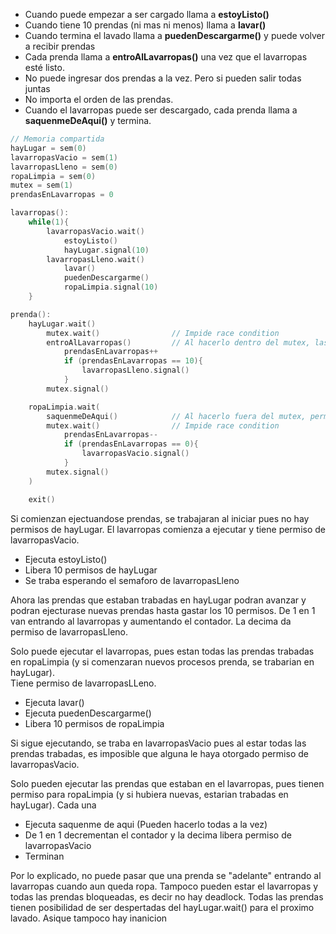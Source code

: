 - Cuando puede empezar a ser cargado llama a **estoyListo()**
- Cuando tiene 10 prendas (ni mas ni menos) llama a **lavar()**
- Cuando termina el lavado llama a **puedenDescargarme()** y puede volver a recibir prendas
- Cada prenda llama a **entroAlLavarropas()** una vez que el lavarropas esté listo.
- No puede ingresar dos prendas a la vez. Pero si pueden salir todas juntas
- No importa el orden de las prendas.
- Cuando el lavarropas puede ser descargado, cada prenda llama a **saquenmeDeAqui()** y termina.


```c
// Memoria compartida
hayLugar = sem(0)
lavarropasVacio = sem(1)
lavarropasLleno = sem(0)
ropaLimpia = sem(0)
mutex = sem(1)
prendasEnLavarropas = 0
```

```c
lavarropas():
    while(1){
        lavarropasVacio.wait()
            estoyListo()
            hayLugar.signal(10)
        lavarropasLleno.wait()
            lavar()
            puedenDescargarme()
            ropaLimpia.signal(10)
    }
```

```c
prenda():
    hayLugar.wait()
        mutex.wait()                // Impide race condition
        entroAlLavarropas()         // Al hacerlo dentro del mutex, las prendas deberan ingresar de a 1
            prendasEnLavarropas++
            if (prendasEnLavarropas == 10){
                lavarropasLleno.signal()
            }
        mutex.signal()

    ropaLimpia.wait(
        saquenmeDeAqui()            // Al hacerlo fuera del mutex, permite que salgan todas las prendas juntas
        mutex.wait()                // Impide race condition
            prendasEnLavarropas--
            if (prendasEnLavarropas == 0){
                lavarropasVacio.signal()
            }
        mutex.signal()
    )

    exit()

```


Si comienzan ejectuandose prendas, se trabajaran al iniciar pues no hay permisos de hayLugar.
El lavarropas comienza a ejecutar y tiene permiso de lavarropasVacio.
* Ejecuta estoyListo()
* Libera 10 permisos de hayLugar
* Se traba esperando el semaforo de lavarropasLleno

Ahora las prendas que estaban trabadas en hayLugar podran avanzar y podran ejecturase nuevas prendas hasta gastar los 10 permisos.
De 1 en 1 van entrando al lavarropas y aumentando el contador. La decima da permiso de lavarropasLleno.


Solo puede ejecutar el lavarropas, pues estan todas las prendas trabadas en ropaLimpia (y si comenzaran nuevos procesos prenda, se trabarian en hayLugar).  
Tiene permiso de lavarropasLLeno.
* Ejecuta lavar()
* Ejecuta puedenDescargarme()
* Libera 10 permisos de ropaLimpia

Si sigue ejecutando, se traba en lavarropasVacio pues al estar todas las prendas trabadas, es imposible que alguna le haya otorgado permiso de lavarropasVacio.  

Solo pueden ejecutar las prendas que estaban en el lavarropas, pues tienen permiso para ropaLimpia (y si hubiera nuevas, estarian trabadas en hayLugar).
Cada una
* Ejecuta saquenme de aqui  (Pueden hacerlo todas a la vez)
* De 1 en 1 decrementan el contador y la decima libera permiso de lavarropasVacio
* Terminan


Por lo explicado, no puede pasar que una prenda se "adelante" entrando al lavarropas cuando aun queda ropa.
Tampoco pueden estar el lavarropas y todas las prendas bloqueadas, es decir no hay deadlock.
Todas las prendas tienen posibilidad de ser despertadas del hayLugar.wait() para el proximo lavado. Asique tampoco hay inanicion